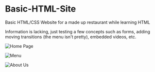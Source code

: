 # Basic-HTML-Site
Basic HTML/CSS Website for a made up restaurant while learning HTML

Information is lacking, just testing a few concepts such as forms, adding moving transitions (the menu isn't pretty), embedded videos, etc.

![Home Page](https://i.imgur.com/XnwVuoJ.png)

![Menu](https://i.imgur.com/qo0TMax.png)

![About Us](https://i.imgur.com/aH8ut7b.png)
